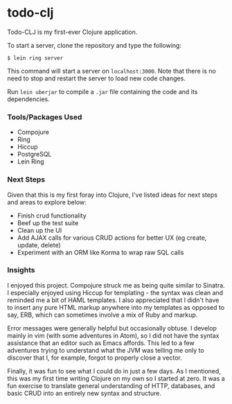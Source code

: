 # todo-clj

Todo-CLJ is my first-ever Clojure application.

To start a server, clone the repository and type the following:
```
$ lein ring server
```

This command will start a server on `localhost:3000`. Note that there is no need to stop and restart the server to load new code changes.

Run `lein uberjar` to compile a `.jar` file containing the code and its dependencies.

### Tools/Packages Used
- Compojure
- Ring
- Hiccup
- PostgreSQL
- Lein Ring

### Next Steps
Given that this is my first foray into Clojure, I've listed ideas for next steps and areas to explore below:
- Finish crud functionality
- Beef up the test suite
- Clean up the UI
- Add AJAX calls for various CRUD actions for better UX (eg create, update, delete)
- Experiment with an ORM like Korma to wrap raw SQL calls

### Insights
I enjoyed this project. Compojure struck me as being quite similar to Sinatra. I especially enjoyed using Hiccup for templating - the syntax was clean and reminded me a bit of HAML templates. I also appreciated that I didn't have to insert any pure HTML markup anywhere into my templates as opposed to say, ERB, which can sometimes involve a mix of Ruby and markup.

Error messages were generally helpful but occasionally obtuse. I develop mainly in vim (with some adventures in Atom), so I did not have the syntax assistance that an editor such as Emacs affords. This led to a few adventures trying to understand what the JVM was telling me only to discover that I, for example, forgot to properly close a vector.

Finally, it was fun to see what I could do in just a few days. As I mentioned, this was my first time writing Clojure on my own so I started at zero. It was a fun exercise to translate general understanding of HTTP, databases, and basic CRUD into an entirely new syntax and structure.
